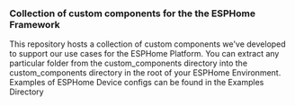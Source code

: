 ### Collection of custom components for the the ESPHome Framework
This repository hosts a collection of custom components we've developed to support our use cases for the ESPHome Platform.
You can extract any particular folder from the custom\_components directory into the custom\_components directory in the root of your ESPHome Environment.
Examples of ESPHome Device configs can be found in the Examples Directory

